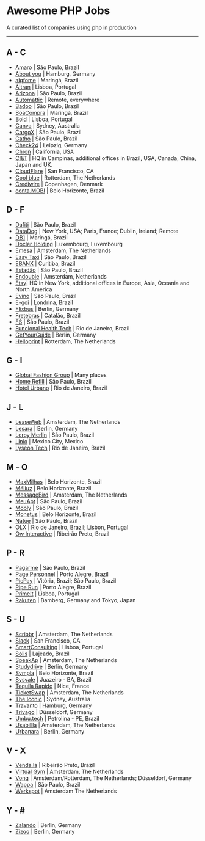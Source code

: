 # Awesome PHP Jobs

A curated list of companies using php in production

---

## A - C

- [Amaro](https://about.amaro.com/jobs) | São Paulo, Brazil
- [About you](https://corporate.aboutyou.de/de/jobs) | Hamburg, Germany
- [aiqfome](https://aiqfome.com) | Maringá, Brazil
- [Altran](https://www.altran.com/pt/pt-pt) | Lisboa, Portugal
- [Arizona](http://arizona.global) | São Paulo, Brazil
- [Automattic](https://automattic.com/work-with-us/) | Remote, everywhere
- [Badoo](https://team.badoo.com/jobs/all-positions/) | São Paulo, Brazil
- [BoaCompra](https://boacompra.com/) | Maringá, Brazil
- [Bold](https://boldint.com/en) | Lisboa, Portugal
- [Canva](https://about.canva.com/careers/) | Sydney, Australia
- [CargoX](http://www.cargox.com.br) | São Paulo, Brazil
- [Catho](http://www.catho.com.br) | São Paulo, Brazil
- [Check24](http://www.check24.de) | Leipzig, Germany
- [Chron](https://www.chron.com/) | California, USA
- [CI&T](https://www.ciandt.com/) | HQ in Campinas, additional offices in Brazil, USA, Canada, China, Japan and UK.
- [CloudFlare](https://www.cloudflare.com/careers/) | San Francisco, CA
- [Cool blue](https://www.careersatcoolblue.com/) | Rotterdam, The Netherlands
- [Crediwire](https://crediwire.com) | Copenhagen, Denmark
- [conta.MOBI](http://conta.mobi) | Belo Horizonte, Brazil

## D - F

- [Dafiti](https://www.dafiti.com.br) | São Paulo, Brazil
- [DataDog](https://www.datadoghq.com/) | New York, USA; Paris, France; Dublin, Ireland; Remote
- [DB1](https://www.db1.com.br/) | Maringá, Brazil
- [Docler Holding](https://doclerholding.recruitee.com/) |Luxembourg, Luxembourg
- [Emesa](https://www.werkenbijemesa.nl/) | Amsterdam, The Netherlands
- [Easy Taxi](http://easytaxi.com.br) | São Paulo, Brazil
- [EBANX](http://ebanx.com) | Curitiba, Brazil
- [Estadão](http://estadao.com.br) | São Paulo, Brazil
- [Endouble](http://endouble.com) | Amsterdam, Netherlands
- [Etsy](https://www.etsy.com/careers)| HQ in New York, additional offices in Europe, Asia, Oceania and North America
- [Evino](http://jobs.kenoby.com/evino) | São Paulo, Brazil
- [E-goi](https://mkt.e-goi.com/w/1HQe1pze1ebLP5NHgXVcKed126cf0fe!uid?_ga=2.36155296.1440273502.1582720155-481127290.1576235316&egu=wplsy95keu4g0bvg) | Londrina, Brazil
- [Flixbus](https://www.flixbus.com/company/jobs) | Berlin, Germany
- [Fretebras](https://www.fretebras.com.br) | Catalão, Brazil
- [FS](http://fs.com.br) | São Paulo, Brazil
- [Funcional Health Tech](https://www.funcionalcorp.com.br/) | Rio de Janeiro, Brazil
- [GetYourGuide](https://careers.getyourguide.com/) | Berlin, Germany
- [Helloprint](http://jobs.helloprint.com) | Rotterdam, The Netherlands

## G - I

- [Global Fashion Group](http://global-fashion-group.com/) | Many places
- [Home Refill](www.homerefill.com.br) | São Paulo, Brazil
- [Hotel Urbano](www.hotelurbano.com) | Rio de Janeiro, Brazil

## J - L

- [LeaseWeb](https://www.leaseweb.com/career) | Amsterdam, The Netherlands
- [Lesara](https://corporate.lesara.com/career) | Berlin, Germany
- [Leroy Merlin](http://leroymerlin.com.br) | São Paulo, Brazil
- [Linio](http://linio.applytojob.com/apply) | Mexico City, Mexico
- [Lyseon Tech](https://lt.coop.br) | Rio de Janeiro, Brazil

## M - O

- [MaxMilhas](http://www.maxmilhas.com.br) | Belo Horizonte, Brazil
- [Méliuz](http://www.meliuz.com.br) | Belo Horizonte, Brazil
- [MessageBird](https://www.messagebird.com/en/careers) | Amsterdam, The Netherlands
- [MeuApt](https://www.meuapt.com.br) | São Paulo, Brazil
- [Mobly](http://www.mobly.com.br/) | São Paulo, Brazil
- [Monetus](http://www.monetus.com.br) | Belo Horizonte, Brazil
- [Natue](http://www.natue.com.br) | São Paulo, Brazil
- [OLX](http://www.olx.com.br) | Rio de Janeiro, Brazil; Lisbon, Portugal
- [Ow Interactive](http://www.owinteractive.com/vagas/) | Ribeirão Preto, Brazil

## P - R

- [Pagarme](http://pagar.me) | São Paulo, Brazil
- [Page Personnel](https://www.pagepersonnel.com.br/jobs/php) | Porto Alegre, Brazil
- [PicPay](https://www.picpay.com) | Vitória, Brazil; São Paulo, Brazil
- [Pipe Run](https://secure.collage.co/jobs/piperuncrm) | Porto Alegre, Brazil
- [PrimeIt](https://www.primeit.pt/) | Lisboa, Portugal
- [Rakuten](http://global.rakuten.com/en/) | Bamberg, Germany and Tokyo, Japan

## S - U

- [Scribbr](https://scribbr.homerun.co/) | Amsterdam, The Netherlands
- [Slack](https://slack.com/jobs) | San Francisco, CA
- [SmartConsulting](http://www.smartconsulting.pt/) | Lisboa, Portugal
- [Solis](https://www.solis.com.br/) | Lajeado, Brazil
- [SpeakAp](https://speakap.com/en/speakap_jobs/) | Amsterdam, The Netherlands
- [Studydrive](https://www.studydrive.net/company/studydrive-gmbh) | Berlin, Germany
- [Sympla](http://www.sympla.com.br) | Belo Horizonte, Brazil
- [Sysvale](https://jobs.sysvale.com/) | Juazeiro - BA, Brazil
- [Tequila Rapido](https://www.welcometothejungle.com/fr/companies/tequilarapido/jobs) | Nice, France
- [TicketSwap](https://ticketswap.homerun.co) | Amsterdam, The Netherlands
- [The Iconic](http://www.theiconic.com.au/opportunities/) | Sydney, Australia
- [Travanto](https://www.travanto.de/unternehmen/jobs) | Hamburg, Germany
- [Trivago](http://company.trivago.com/jobs) | Düsseldorf, Germany
- [Umbu.tech](https://pede.ai/) | Petrolina - PE, Brazil
- [Usabillla](https://jobs.usabilla.com/) | Amsterdam, The Netherlands
- [Urbanara](https://careers.jobscore.com/careers/urbanara) | Berlin, Germany

## V - X

- [Venda.la](https://vendala.com.br/) | Ribeirão Preto, Brazil
- [Virtual Gym](https://virtuagym.com/software/en/jobs/) | Amsterdam, The Netherlands
- [Vonq](https://www.vonq.com/) | Amsterdam/Rotterdam, The Netherlands; Düsseldorf, Germany
- [Wappa](https://br.linkedin.com/company/wappa-taxi/careers) | São Paulo, Brazil
- [Werkspot](https://www.careersatwerkspot.com/) | Amsterdam The Netherlands

## Y - \#

- [Zalando](https://jobs.zalando.com) | Berlin, Germany
- [Zizoo](https://www.zizoo.com/en/careers) | Berlin, Germany
